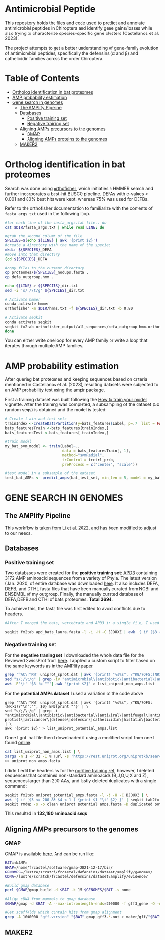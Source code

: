 # Antimicrobial Peptide
This repository holds the files and code used to predict and annotate antimicrobial peptides in Chiroptera and identify gene gains/losses while also trying to characterize species-specific gene clusters (Castellanos et al. 2023).

The project attempts to get a better understanding of gene-family evolution of antimicrobial peptides, specifically the defensins (α and β) and cathelicidin families across the order Chiroptera.

# Table of Contents

- [Ortholog identification in bat proteomes](#Ortholog-identification-in-bat-proteomes)
- [AMP probability estimation](#AMP-probability-estimation)
- [Gene search in genomes](#Gene-search-in-genomes)
  - [The AMPlify Pipeline](#The-AMPlify-Pipeline)
  - [Databases](#Databases)
    - [Positive training set](#Positive-training-set)
    - [Negative training set](#Negative-training-set)
  - [Aligning AMPs precursors to the genomes](##Aligning-AMPs-precursors-to-the-genomes)
    - [GMAP](###Installing-and-running-GMAP)
    - [Aligning AMPs proteins to the genomes](##Aligning-AMPs-proteins-to-the-genomes)
  - [MAKER2](##MAKER2)


# Ortholog identification in bat proteomes

Search was done using [orthofisher](https://github.com/JLSteenwyk/orthofisher#quick-start), which initiaties a HMMER search and further incorporates a best-hit BUSCO pipeline. DEFAs with e-values < 0.001 and 80% best hits were kept, whereas 75% was used for DEFBs.

Refer to the orthofisher documentation to familiarize with the contents of `fasta_args.txt` used in the following loop.

```bash
#for each line of the fasta_args.txt file.. do
cat $DIR/fasta_args.txt | while read LINE; do

#grab the second column of the file
SPECIES=$(echo ${LINE} | awk '{print $2}')
#create a directory with the name of the species
mkdir ${SPECIES}_DEFA
#move into that directory
(cd ${SPECIES}_DEFA

#copy files to the current directory
cp proteomes/${SPECIES}_nodups.fasta .
cp defa_outgroup.hmm .

echo ${LINE} > ${SPECIES}_dir.txt
sed -i 's/ /\t/g' ${SPECIES}_dir.txt

# Activate hmmer
conda activate hmmer
orthofisher -m $DIR/hmms.txt -f ${SPECIES}_dir.txt -b 0.80

# Activate seqkit
conda activate seqkit
seqkit fx2tab orthofisher_output/all_sequences/defa_outgroup.hmm.orthofisher -C c | awk '($4 >= 2)' | seqkit tab2fx > ${SPECIES}_defa_outgroup.ortho.fa);
done
```
You can either write one loop for every AMP family or write a loop that iterates through multiple AMP families.

# AMP probability estimation

After quering bat proteomes and keeping sequences based on criteria mentioned in Castellanos et al. (2023), resulting datasets were subjected to an AMP probability test using the [ampir](https://github.com/Legana/AMP_pub) package.

First a training dataset was built following the [How to train your model](https://cran.r-project.org/web/packages/ampir/vignettes/train_model.html) vignette. After the training was completed, a subsampling of the dataset (50 random seqs) is obtained and the model is tested:


```r
# Create train and test sets
trainIndex <-createDataPartition(y=bats_features$Label, p=.7, list = FALSE)
bats_featuresTrain <-bats_features[trainIndex,]
bats_featuresTest <-bats_features[-trainIndex,]

#train model
my_bat_svm_model <- train(Label~.,
                          data = bats_featuresTrain[,-1],
                          method="svmRadial",
                          trControl = trctrl_prob,
                          preProcess = c("center", "scale"))

#test model in a subsample of the dataset
test_bat_AMPs <- predict_amps(bat_test_set, min_len = 5, model = my_bat_svm_model)
```

# GENE SEARCH IN GENOMES
## The AMPlify Pipeline

This workflow is taken from [Li et al. 2022](https://bmcgenomics-biomedcentral-com.lib-e2.lib.ttu.edu/articles/10.1186/s12864-022-08310-4#Sec9), and has been modified to adjust to our needs.

## Databases

### Positive training set

Two databases were created for the **positive training set**: [APD3](https://aps.unmc.edu/) containing 3172 AMP aminoacid sequences from a variety of Phyla. The latest version (Jan. 2020) of entire database was downloaded [here](https://aps.unmc.edu/downloads). It also includes DEFA, DEFB, and CTHL fasta files that have been manually curated from NCBI and ENSEMBL of my outgroup. Finally, the manually curated database of DEFA,DEFB and CTHl of bats proteomes. **Total 3694**.

To achieve this, the fasta file was first edited to avoid conflicts due to headers.

```bash
#After I merged the bats, vertebrate and APD3 in a single file, I used

seqkit fx2tab apd_bats_laura.fasta -l -i -H -C BJOUXZ | awk '{ if ($3 <= 200 && $4 < 1 ) {print $1 "\t" $2} }' | seqkit tab2fx | seqkit rmdup -s -o clean_apd_bats_laura.fasta -D duplicated_apd_bats_laura.txt
```

### Negative training set

For the **negative traning set** I downloaded the whole data file for the Reviewed SwissProt from [here](https://www.uniprot.org/help/downloads). I applied a custom script to filter based on the same keywords as in the [AMPlify paper](https://bmcgenomics-biomedcentral-com.lib-e2.lib.ttu.edu/articles/10.1186/s12864-022-08310-4#Sec9)

```bash
grep '^AC\|^KW' uniprot_sprot.dat | awk '{printf "%s%s", /^KW/?OFS:(NR>1)?"\n":"", $0} END{print ""}' | \
sed "s/;/\t/g" | grep -iv "antimicrobial\|antibiotic\|antibacterial\|antiviral\|antifungal\|antimalarial\|antiparasitic\|anti-protist\|anticancer\|defense\|defensin\|cathelicidin\|histatin\|bacteriocin\|microbicidal\|fungicide" | \
awk -F'\t' '$3 != ""'| awk '{print $2}' > list_uniprot_non_amps.list
```
For the **potential AMPs dataset** I used a variation of the code above

```bash=
grep '^AC\|^KW' uniprot_sprot.dat | awk '{printf "%s%s", /^KW/?OFS:(NR>1)?"\n":"", $0} END{print ""}' | \
sed "s/;/\t/g" | grep -i "antimicrobial\|antibiotic\|antibacterial\|antiviral\|antifungal\|antimalarial\|antiparasitic\|anti-protist\|anticancer\|defense\|defensin\|cathelicidin\|histatin\|bacteriocin\|microbicidal\|fungicide" | \
awk '{print $2}' > list_uniprot_potential_amps.list
```
Once I got that file then I downloaded it using a modified script from one I found [online]().

```bash
cat list_uniprot_non_amps.list | \
xargs -n 1 -P 32 -I % curl -s 'https://rest.uniprot.org/uniprotkb/search?query=%&format=fasta' \
>> uniprot_non_amps.fasta
```
I didn´t edit the headers as for the [positive training set](https://hackmd.io/iah38oSGSu-_1qGy9XMVZw?both#-Positive-training-set), however, I deleted sequences that contained non-standard aminoacids (B,J,O,U,X and Z), sequences larger than 200 AAs, and lastly deleted duplicates with a single command:

```bash
seqkit fx2tab uniprot_potential_amps.fasta -l -i -H -C BJOUXZ | \
awk '{ if ($3 <= 200 && $4 < 1 ) {print $1 "\t" $2} }' | seqkit tab2fx | \
seqkit rmdup -s -o clean_uniprot_potential_amps.fasta -D duplicated_potential.txt
```
This resulted in **132,180 aminoacid seqs**

## Aligning AMPs precursors to the genomes

### GMAP

GMAP is available [here](https://github.com/juliangehring/GMAP-GSNAP). And can be run like:

```bash
BAT=<NAME>
GMAP=/home/frcastel/software/gmap-2021-12-17/bin/
GENOMES=/lustre/scratch/frcastel/defensins/dataset/amplify/genomes/
CDNA=/lustre/scratch/frcastel/defensins/dataset/amplify/evidence/

#Build gmap database
perl $GMAP/gmap_build -d $BAT -k 15 $GENOMES/$BAT -s none

#Align cDNA from mammals to gmap database
$GMAP/gmap -d $BAT -A --max-intronlength-ends=200000 -f gff3_gene -O -n 20 --nofails -B 3 -k 15 -t 10 $CDNA/mammalia_cDNA_AMPs.fasta

#Get scaffolds which contain hits from gmap alignment
grep -A 1000000 "gff-version" "$BAT"_gmap_gff3.*.out > maker/gff/"$BAT"_gmap.gff3
```

## MAKER2

